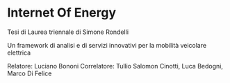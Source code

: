 Internet Of Energy
==================

Tesi di Laurea triennale di Simone Rondelli

Un framework di analisi e di servizi innovativi per la mobilità veicolare elettrica

Relatore: Luciano Bononi
Correlatore: Tullio Salomon Cinotti, Luca Bedogni, Marco Di Felice
